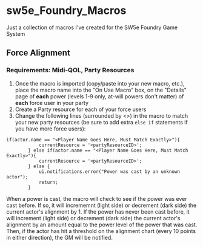 # sw5e_Foundry_Macros
Just a collection of macros I've created for the SW5e Foundry Game System


## Force Alignment
### Requirements: Midi-QOL, Party Resources

1. Once the macro is imported (copy/paste into your new macro, etc.), place the macro name into the "On Use Macro" box, on the "Details" page of **each** power (levels 1-9 only, at-will powers don't matter) of **each** force user in your party
2. Create a Party resource for each of your force users
3. Change the following lines (surrounded by <>) in the macro to match your new party resources (be sure to add extra `else if` statements if you have more force users):
```
if(actor.name == "<Player Name Goes Here, Must Match Exactly>"){
            currentResource = '<partyResourceID>';
        } else if(actor.name == "<Player Name Goes Here, Must Match Exactly>"){
            currentResource = '<partyResourceID>';
        } else {
			ui.notifications.error("Power was cast by an unknown actor");
			return;
		}
```

When a power is cast, the macro will check to see if the power was ever cast before. If so, it will incrememnt (light side) or decrement (dark side) the current actor's alignment by 1. If the power has never been cast before, it will increment (light side) or decrement (dark side) the current actor's alignment by an amount equal to the power level of the power that was cast. Then, if the actor has hit a threshold on the alignment chart (every 10 points in either direction), the GM will be notified.
